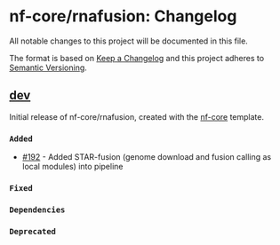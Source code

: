 # nf-core/rnafusion: Changelog

All notable changes to this project will be documented in this file.

The format is based on [Keep a Changelog](https://keepachangelog.com/en/1.0.0/)
and this project adheres to [Semantic Versioning](https://semver.org/spec/v2.0.0.html).

## [dev](https://github.com/nf-core/rnafusion/tree/dsl2)

Initial release of nf-core/rnafusion, created with the [nf-core](https://nf-co.re/) template.

### `Added`
-   [#192](https://github.com/nf-core/rnafusion/pull/192) - Added STAR-fusion (genome download and fusion calling as local modules) into pipeline

### `Fixed`

### `Dependencies`

### `Deprecated`
